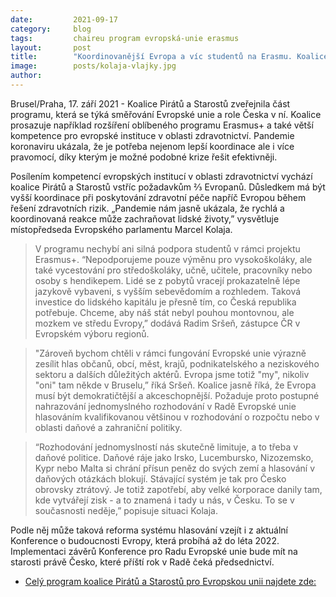 ```yaml
---
date:         2021-09-17
category:     blog
tags:         chaireu program evropská-unie erasmus
layout:       post
title:        "Koordinovanější Evropa a víc studentů na Erasmu. Koalice Pirátů a Starostů představuje svůj evropský program"
image:        posts/kolaja-vlajky.jpg
author:       
---
```


Brusel/Praha, 17. září 2021 - Koalice Pirátů a Starostů zveřejnila část programu, která se týká směřování Evropské unie a role Česka v ní. Koalice prosazuje například rozšíření oblíbeného programu Erasmus+ a také větší kompetence pro evropské instituce v oblasti zdravotnictví. Pandemie koronaviru ukázala, že je potřeba nejenom lepší koordinace ale i více pravomocí, díky kterým je možné podobné krize řešit efektivněji. 

Posílením kompetencí evropských institucí v oblasti zdravotnictví vychází koalice Pirátů a Starostů vstříc požadavkům ⅔ Evropanů. Důsledkem má být vyšší koordinace při poskytování zdravotní péče napříč Evropou během řešení zdravotních rizik. „Pandemie nám jasně ukázala, že rychlá a koordinovaná reakce může zachraňovat lidské životy,” vysvětluje místopředseda Evropského parlamentu Marcel Kolaja. 

> V programu nechybí ani silná podpora studentů v rámci projektu Erasmus+. “Nepodporujeme pouze výměnu pro vysokoškoláky, ale také vycestování pro středoškoláky, učně, učitele, pracovníky nebo osoby s hendikepem. Lidé se z pobytů vracejí prokazatelně lépe jazykově vybaveni, s vyšším sebevědomím a rozhledem. Taková investice do lidského kapitálu je přesně tím, co Česká republika potřebuje. Chceme, aby náš stát nebyl pouhou montovnou, ale mozkem ve středu Evropy,” dodává Radim Sršeň, zástupce ČR v Evropském výboru regionů. 

> "Zároveň bychom chtěli v rámci fungování Evropské unie výrazně zesílit hlas občanů, obcí, měst, krajů, podnikatelského a neziskového sektoru a dalších důležitých aktérů. Evropa jsme totiž "my", nikoliv "oni" tam někde v Bruselu,” říká Sršeň. Koalice jasně říká, že Evropa musí být demokratičtější a akceschopnější. Požaduje proto postupné nahrazování jednomyslného rozhodování v Radě Evropské unie hlasováním kvalifikovanou většinou v rozhodování o rozpočtu nebo v oblasti daňové a zahraniční politiky. 

> “Rozhodování jednomyslností nás skutečně limituje, a to třeba v daňové politice. Daňové ráje jako Irsko, Lucembursko, Nizozemsko, Kypr nebo Malta si chrání přísun peněz do svých zemí a hlasování v daňových otázkách blokují. Stávající systém je tak pro Česko obrovsky ztrátový. Je totiž zapotřebí, aby velké korporace danily tam, kde vytvářejí zisk - a to znamená i tady u nás, v Česku. To se v současnosti neděje,”  popisuje situaci Kolaja. 

Podle něj může taková reforma systému hlasování vzejít i z aktuální Konference o budoucnosti Evropy, která probíhá až do léta 2022. Implementaci závěrů Konference pro Radu Evropské unie bude mít na starosti právě Česko, které příští rok v Radě čeká předsednictví.

* [Celý program koalice Pirátů a Starostů pro Evropskou unii najdete zde:](https://www.piratiastarostove.cz/program/vnitrne-silna-a-akceschopna-evropa/)

